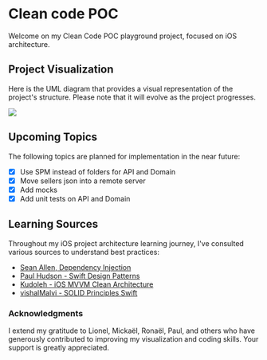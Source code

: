# Clean code POC

Welcome on my Clean Code POC playground project, focused on iOS architecture.

## Project Visualization

Here is the UML diagram that provides a visual representation of the project's structure. Please note that it will evolve as the project progresses.

<img src="https://github.com/Harry-KNIGHT/Clean-code-POC/assets/63256761/28362028-b257-41df-9726-facc0b40a61d" />

## Upcoming Topics

The following topics are planned for implementation in the near future:

- [x] Use SPM instead of folders for API and Domain
- [x] Move sellers json into a remote server
- [x] Add mocks
- [x] Add unit tests on API and Domain

## Learning Sources

Throughout my iOS project architecture learning journey, I've consulted various sources to understand best practices:

- [Sean Allen, Dependency Injection](https://www.google.com/search?client=safari&rls=en&q=sean+allen+swift+dependency+injection&ie=UTF-8&oe=UTF-8#fpstate=ive&vld=cid:659f6577,vid:l0QehVWz2i0)
- [Paul Hudson - Swift Design Patterns](https://www.hackingwithswift.com/store/swift-design-patterns)
- [Kudoleh - iOS MVVM Clean Architecture](https://github.com/kudoleh/iOS-Clean-Architecture-MVVM)
- [vishalMalvi - SOLID Principles Swift](https://github.com/vishalMalvi/SOLID-Principles-in-Swift)

### Acknowledgments

I extend my gratitude to Lionel, Mickaël, Ronaël, Paul, and others who have generously contributed to improving my visualization and coding skills. Your support is greatly appreciated.
